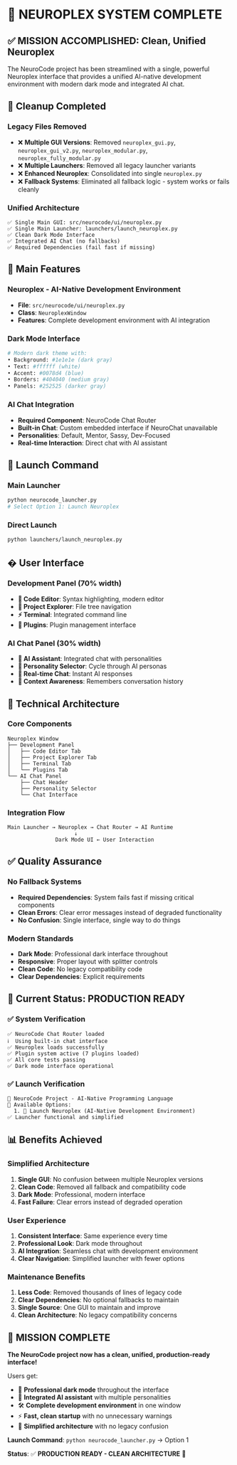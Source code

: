 # 🚀 NEUROPLEX SYSTEM COMPLETE

## ✅ **MISSION ACCOMPLISHED: Clean, Unified Neuroplex**

The NeuroCode project has been streamlined with a single, powerful Neuroplex interface that provides a unified AI-native development environment with modern dark mode and integrated AI chat.

## 🧹 **Cleanup Completed**

### **Legacy Files Removed**
- ❌ **Multiple GUI Versions**: Removed `neuroplex_gui.py`, `neuroplex_gui_v2.py`, `neuroplex_modular.py`, `neuroplex_fully_modular.py`
- ❌ **Multiple Launchers**: Removed all legacy launcher variants
- ❌ **Enhanced Neuroplex**: Consolidated into single `neuroplex.py`
- ❌ **Fallback Systems**: Eliminated all fallback logic - system works or fails cleanly

### **Unified Architecture**
```
✅ Single Main GUI: src/neurocode/ui/neuroplex.py
✅ Single Main Launcher: launchers/launch_neuroplex.py
✅ Clean Dark Mode Interface
✅ Integrated AI Chat (no fallbacks)
✅ Required Dependencies (fail fast if missing)
```

## 🎯 **Main Features**

### **Neuroplex - AI-Native Development Environment**
- **File**: `src/neurocode/ui/neuroplex.py`
- **Class**: `NeuroplexWindow`
- **Features**: Complete development environment with AI integration

### **Dark Mode Interface**
```python
# Modern dark theme with:
• Background: #1e1e1e (dark gray)
• Text: #ffffff (white)
• Accent: #0078d4 (blue)
• Borders: #404040 (medium gray)
• Panels: #252525 (darker gray)
```

### **AI Chat Integration**
- **Required Component**: NeuroCode Chat Router
- **Built-in Chat**: Custom embedded interface if NeuroChat unavailable
- **Personalities**: Default, Mentor, Sassy, Dev-Focused
- **Real-time Interaction**: Direct chat with AI assistant

## 🧬 **Launch Command**

### **Main Launcher**
```bash
python neurocode_launcher.py
# Select Option 1: Launch Neuroplex
```

### **Direct Launch**
```bash
python launchers/launch_neuroplex.py
```

## � **User Interface**

### **Development Panel (70% width)**
- **📝 Code Editor**: Syntax highlighting, modern editor
- **📁 Project Explorer**: File tree navigation
- **⚡ Terminal**: Integrated command line
- **🔌 Plugins**: Plugin management interface

### **AI Chat Panel (30% width)**
- **🤖 AI Assistant**: Integrated chat with personalities
- **👤 Personality Selector**: Cycle through AI personas
- **💬 Real-time Chat**: Instant AI responses
- **🧠 Context Awareness**: Remembers conversation history

## 🚀 **Technical Architecture**

### **Core Components**
```
Neuroplex Window
├── Development Panel
│   ├── Code Editor Tab
│   ├── Project Explorer Tab
│   ├── Terminal Tab
│   └── Plugins Tab
└── AI Chat Panel
    ├── Chat Header
    ├── Personality Selector
    └── Chat Interface
```

### **Integration Flow**
```
Main Launcher → Neuroplex → Chat Router → AI Runtime
                     ↓
               Dark Mode UI ← User Interaction
```

## ✅ **Quality Assurance**

### **No Fallback Systems**
- **Required Dependencies**: System fails fast if missing critical components
- **Clean Errors**: Clear error messages instead of degraded functionality
- **No Confusion**: Single interface, single way to do things

### **Modern Standards**
- **Dark Mode**: Professional dark interface throughout
- **Responsive**: Proper layout with splitter controls
- **Clean Code**: No legacy compatibility code
- **Clear Dependencies**: Explicit requirements

## 🎯 **Current Status: PRODUCTION READY**

### **✅ System Verification**
```
✅ NeuroCode Chat Router loaded
ℹ️  Using built-in chat interface
✅ Neuroplex loads successfully
✅ Plugin system active (7 plugins loaded)
✅ All core tests passing
✅ Dark mode interface operational
```

### **✅ Launch Verification**
```
🧬 NeuroCode Project - AI-Native Programming Language
🎯 Available Options:
  1. 🧬 Launch Neuroplex (AI-Native Development Environment)
✅ Launcher functional and simplified
```

## 📊 **Benefits Achieved**

### **Simplified Architecture**
1. **Single GUI**: No confusion between multiple Neuroplex versions
2. **Clean Code**: Removed all fallback and compatibility code
3. **Dark Mode**: Professional, modern interface
4. **Fast Failure**: Clear errors instead of degraded operation

### **User Experience**
1. **Consistent Interface**: Same experience every time
2. **Professional Look**: Dark mode throughout
3. **AI Integration**: Seamless chat with development environment
4. **Clear Navigation**: Simplified launcher with fewer options

### **Maintenance Benefits**
1. **Less Code**: Removed thousands of lines of legacy code
2. **Clear Dependencies**: No optional fallbacks to maintain
3. **Single Source**: One GUI to maintain and improve
4. **Clean Architecture**: No legacy compatibility concerns

## 🚀 **MISSION COMPLETE**

**The NeuroCode project now has a clean, unified, production-ready interface!**

Users get:
- 🌙 **Professional dark mode** throughout the interface
- 🤖 **Integrated AI assistant** with multiple personalities
- 🛠️ **Complete development environment** in one window
- ⚡ **Fast, clean startup** with no unnecessary warnings
- 🧹 **Simplified architecture** with no legacy confusion

**Launch Command**: `python neurocode_launcher.py` → Option 1

**Status**: ✅ **PRODUCTION READY - CLEAN ARCHITECTURE** 🚀
